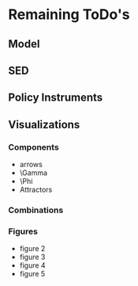 
# Remaining ToDo's

## Model

## SED

## Policy Instruments

## Visualizations
    
### Components
* arrows
* \Gamma    
* \Phi
* Attractors
### Combinations
### Figures
* figure 2
* figure 3
* figure 4
* figure 5
